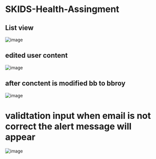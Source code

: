# SKIDS-Health-Assingment
## List view 
![image](https://github.com/creator79/SKIDS-Health-Assingment/assets/72148636/2d0cfc07-abfa-4a10-9679-212fdd966a40)

## edited user content 
![image](https://github.com/creator79/SKIDS-Health-Assingment/assets/72148636/876777b9-b4a8-4428-9a08-407fe5abaa4d)

## after conctent is modified bb to bbroy
![image](https://github.com/creator79/SKIDS-Health-Assingment/assets/72148636/eba67e36-655b-4c70-8bc5-fbfedba68346)


# validtation input when email is not correct  the alert message will appear
![image](https://github.com/creator79/SKIDS-Health-Assingment/assets/72148636/67587b69-e126-4045-93a0-9751a010e679)
